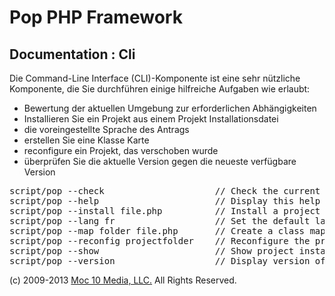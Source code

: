 Pop PHP Framework
=================

Documentation : Cli
-------------------

Die Command-Line Interface (CLI)-Komponente ist eine sehr nützliche Komponente, die Sie durchführen einige hilfreiche Aufgaben wie erlaubt:

* Bewertung der aktuellen Umgebung zur erforderlichen Abhängigkeiten
* Installieren Sie ein Projekt aus einem Projekt Installationsdatei
* die voreingestellte Sprache des Antrags
* erstellen Sie eine Klasse Karte
* reconfigure ein Projekt, das verschoben wurde
* überprüfen Sie die aktuelle Version gegen die neueste verfügbare Version

<pre>
script/pop --check                     // Check the current configuration for required dependencies
script/pop --help                      // Display this help
script/pop --install file.php          // Install a project based on the install file specified
script/pop --lang fr                   // Set the default language for the project
script/pop --map folder file.php       // Create a class map file from the source folder and save to the output file
script/pop --reconfig projectfolder    // Reconfigure the project based on the new location of the project
script/pop --show                      // Show project install instructions
script/pop --version                   // Display version of Pop PHP Framework and latest available
</pre>

(c) 2009-2013 [Moc 10 Media, LLC.](http://www.moc10media.com) All Rights Reserved.
